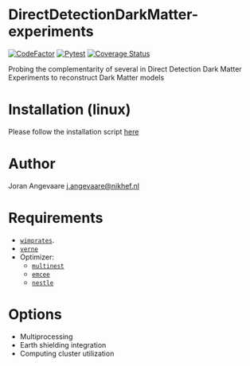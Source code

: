 # DirectDetectionDarkMatter-experiments
[![CodeFactor](https://www.codefactor.io/repository/github/jorana/directdmtargets/badge)](https://www.codefactor.io/repository/github/jorana/directdmtargets)
[![Pytest](https://github.com/jorana/DirectDmTargets/workflows/Pytest/badge.svg)](https://github.com/jorana/DirectDmTargets/actions?query=workflow%3APytest)
[![Coverage Status](https://coveralls.io/repos/github/jorana/DirectDmTargets/badge.svg?branch=master)](https://coveralls.io/github/jorana/DirectDmTargets?branch=master)

Probing the complementarity of several in Direct Detection Dark Matter Experiments to reconstruct Dark Matter models

# Installation (linux)

Please follow the installation script [here](https://github.com/JoranAngevaare/dddm/blob/master/.github/scripts/install_on_linux.sh)

# Author
Joran Angevaare <j.angevaare@nikhef.nl>

# Requirements
 - [`wimprates`](https://github.com/jorana/wimprates).
 - [`verne`](https://github.com/jorana/verne)
 - Optimizer:
    - [`multinest`](https://github.com/JohannesBuchner/PyMultiNest)
    - [`emcee`](https://emcee.readthedocs.io/en/stable/)
    - [`nestle`](http://kylebarbary.com/nestle/)

# Options
 - Multiprocessing
 - Earth shielding integration
 - Computing cluster utilization


